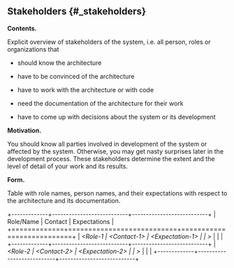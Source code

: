 Stakeholders {#_stakeholders}
------------

**Contents.**

Explicit overview of stakeholders of the system, i.e. all person, roles
or organizations that

-   should know the architecture

-   have to be convinced of the architecture

-   have to work with the architecture or with code

-   need the documentation of the architecture for their work

-   have to come up with decisions about the system or its development

**Motivation.**

You should know all parties involved in development of the system or
affected by the system. Otherwise, you may get nasty surprises later in
the development process. These stakeholders determine the extent and the
level of detail of your work and its results.

**Form.**

Table with role names, person names, and their expectations with respect
to the architecture and its documentation.

+-------------+---------------------------+---------------------------+
| Role/Name   | Contact                   | Expectations              |
+=============+===========================+===========================+
| *&lt;Role-1 | *&lt;Contact-1&gt;*       | *&lt;Expectation-1&gt;*   |
| &gt;*       |                           |                           |
+-------------+---------------------------+---------------------------+
| *&lt;Role-2 | *&lt;Contact-2&gt;*       | *&lt;Expectation-2&gt;*   |
| &gt;*       |                           |                           |
+-------------+---------------------------+---------------------------+